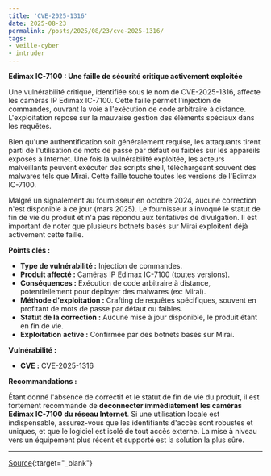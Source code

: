 ```yaml
---
title: 'CVE-2025-1316'
date: 2025-08-23
permalink: /posts/2025/08/23/cve-2025-1316/
tags:
- veille-cyber
- intruder
---
```

**Edimax IC-7100 : Une faille de sécurité critique activement exploitée**

Une vulnérabilité critique, identifiée sous le nom de CVE-2025-1316, affecte les caméras IP Edimax IC-7100. Cette faille permet l'injection de commandes, ouvrant la voie à l'exécution de code arbitraire à distance. L'exploitation repose sur la mauvaise gestion des éléments spéciaux dans les requêtes.

Bien qu'une authentification soit généralement requise, les attaquants tirent parti de l'utilisation de mots de passe par défaut ou faibles sur les appareils exposés à Internet. Une fois la vulnérabilité exploitée, les acteurs malveillants peuvent exécuter des scripts shell, téléchargeant souvent des malwares tels que Mirai. Cette faille touche toutes les versions de l'Edimax IC-7100.

Malgré un signalement au fournisseur en octobre 2024, aucune correction n'est disponible à ce jour (mars 2025). Le fournisseur a invoqué le statut de fin de vie du produit et n'a pas répondu aux tentatives de divulgation. Il est important de noter que plusieurs botnets basés sur Mirai exploitent déjà activement cette faille.

**Points clés :**

*   **Type de vulnérabilité :** Injection de commandes.
*   **Produit affecté :** Caméras IP Edimax IC-7100 (toutes versions).
*   **Conséquences :** Exécution de code arbitraire à distance, potentiellement pour déployer des malwares (ex: Mirai).
*   **Méthode d'exploitation :** Crafting de requêtes spécifiques, souvent en profitant de mots de passe par défaut ou faibles.
*   **Statut de la correction :** Aucune mise à jour disponible, le produit étant en fin de vie.
*   **Exploitation active :** Confirmée par des botnets basés sur Mirai.

**Vulnérabilité :**

*   **CVE :** CVE-2025-1316

**Recommandations :**

Étant donné l'absence de correctif et le statut de fin de vie du produit, il est fortement recommandé de **déconnecter immédiatement les caméras Edimax IC-7100 du réseau Internet**. Si une utilisation locale est indispensable, assurez-vous que les identifiants d'accès sont robustes et uniques, et que le logiciel est isolé de tout accès externe. La mise à niveau vers un équipement plus récent et supporté est la solution la plus sûre.

---
[Source](https://cvemon.intruder.io/cves/CVE-2025-1316){:target="_blank"}
